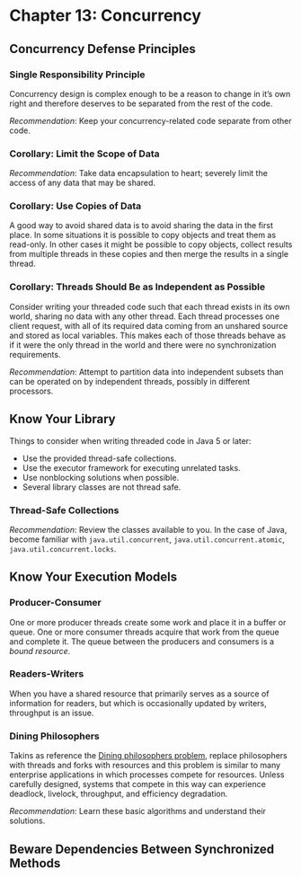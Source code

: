 # Chapter 13: Concurrency

## Concurrency Defense Principles

### Single Responsibility Principle

Concurrency design is complex enough to be a reason to change in it’s own right and therefore deserves to be separated from the rest of the code.

*Recommendation*: Keep your concurrency-related code separate from other code.

### Corollary: Limit the Scope of Data

*Recommendation*: Take data encapsulation to heart; severely limit the access of any data that may be shared.

### Corollary: Use Copies of Data

A good way to avoid shared data is to avoid sharing the data in the first place. In some situations it is possible to copy objects and treat them as read-only. In other cases it might be possible to copy objects, collect results from multiple threads in these copies and then merge the results in a single thread.

### Corollary: Threads Should Be as Independent as Possible

Consider writing your threaded code such that each thread exists in its own world, sharing no data with any other thread. Each thread processes one client request, with all of its required data coming from an unshared source and stored as local variables. This makes each of those threads behave as if it were the only thread in the world and there were no synchronization requirements.

*Recommendation*: Attempt to partition data into independent subsets than can be operated on by independent threads, possibly in different processors.

## Know Your Library

Things to consider when writing threaded code in Java 5 or later:

* Use the provided thread-safe collections.
* Use the executor framework for executing unrelated tasks.
* Use nonblocking solutions when possible.
* Several library classes are not thread safe.

### Thread-Safe Collections

*Recommendation*: Review the classes available to you. In the case of Java, become familiar with `java.util.concurrent`, `java.util.concurrent.atomic`, `java.util.concurrent.locks`.

## Know Your Execution Models

### Producer-Consumer

One or more producer threads create some work and place it in a buffer or queue. One or more consumer threads acquire that work from the queue and complete it. The queue between the producers and consumers is a _bound resource_.

### Readers-Writers

When you have a shared resource that primarily serves as a source of information for readers, but which is occasionally updated by writers, throughput is an issue.

### Dining Philosophers

Takins as reference the [Dining philosophers problem](https://en.wikipedia.org/wiki/Dining_philosophers_problem), replace philosophers with threads and forks with resources and this problem is similar to many enterprise applications in which processes compete for resources. Unless carefully designed, systems that compete in this way can experience deadlock, livelock, throughput, and efficiency degradation.

*Recommendation*: Learn these basic algorithms and understand their solutions.

## Beware Dependencies Between Synchronized Methods
